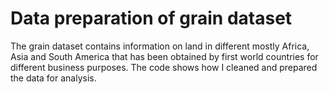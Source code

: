 # Data preparation of grain dataset
The grain dataset contains information on land in different mostly Africa, Asia and South America that has been  obtained by first world countries for different business purposes. 
The code shows how I cleaned and prepared the data for analysis.
